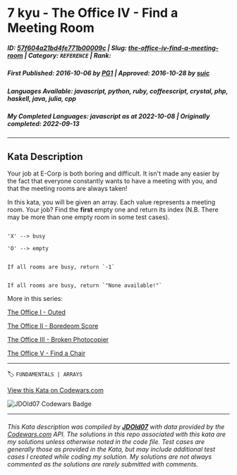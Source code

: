 # 7 kyu - The Office IV - Find a Meeting Room

##### **ID**: [57f604a21bd4fe771b00009c](https://www.codewars.com/kata/57f604a21bd4fe771b00009c) | **Slug**: [the-office-iv-find-a-meeting-room](https://www.codewars.com/kata/57f604a21bd4fe771b00009c) | **Category**: `REFERENCE` | **Rank**: <span style="color:white">7 kyu</span>

##### **First Published**: 2016-10-06 ***by*** [PG1](https://www.codewars.com/users/PG1) | **Approved**: 2016-10-28 ***by*** [suic](https://www.codewars.com/users/suic)

##### **Languages Available**: javascript, python, ruby, coffeescript, crystal, php, haskell, java, julia, cpp

##### **My Completed Languages**: javascript ***as at*** 2022-10-08 | **Originally completed**: 2022-09-13

---

## Kata Description


Your job at E-Corp is both boring and difficult. It isn't made any easier by the fact that everyone constantly wants to have a meeting with you, and that the meeting rooms are always taken!



In this kata, you will be given an array. Each value represents a meeting room. Your job? Find the **first** empty one and return its index (N.B. There may be more than one empty room in some test cases). 

```

'X' --> busy

'O' --> empty

```

~~~if:cpp

If all rooms are busy, return `-1`

~~~

~~~if-not:cpp

If all rooms are busy, return `"None available!"`

~~~



More in this series:



<a href='https://www.codewars.com/kata/the-office-i-outed'>The Office I - Outed</a><br>

<a href='https://www.codewars.com/kata/the-office-ii-boredom-score'>The Office II - Boredeom Score</a><br>

<a href='https://www.codewars.com/kata/the-office-iii-broken-photocopier'>The Office III - Broken Photocopier</a><br>

<a href='https://www.codewars.com/kata/the-office-v-find-a-chair'>The Office V - Find a Chair</a><br>



---


🏷 `FUNDAMENTALS | ARRAYS`


[View this Kata on Codewars.com](https://www.codewars.com/kata/57f604a21bd4fe771b00009c)

![](https://www.codewars.com/users/jdold07/badges/large "JDOld07 Codewars Badge")

---

###### *This Kata description was compiled by [**JDOld07**](https://tpstech.dev) with data provided by the [Codewars.com](https://www.codewars.com) API.  The solutions in this repo associated with this kata are my solutions unless otherwise noted in the code file.  Test cases are generally those as provided in the Kata, but may include additional test cases I created while coding my solution.  My solutions are not always commented as the solutions are rarely submitted with comments.*
